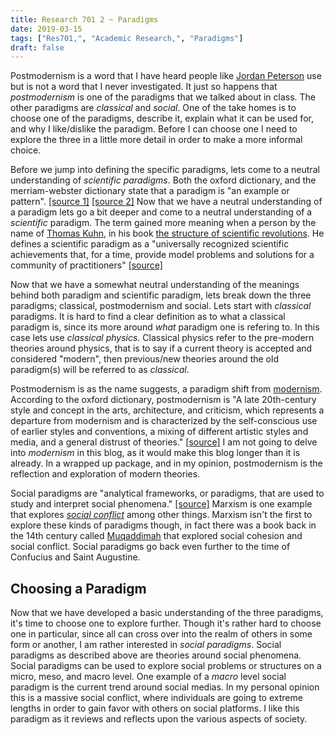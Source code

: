 ```yaml
---
title: Research 701 2 ~ Paradigms
date: 2019-03-15
tags: ["Res701,", "Academic Research,", "Paradigms"]
draft: false
---
```


Postmodernism is a word that I have heard people like [Jordan Peterson](https://en.wikipedia.org/wiki/Jordan_Peterson#Postmodernism_and_identity_politics) use but is not a word that I never investigated. It just so happens that *postmodernism* is one of the paradigms that we talked about in class. The other paradigms are *classical* and *social*. One of the take homes is to choose one of the paradigms, describe it, explain what it can be used for, and why I like/dislike the paradigm. Before I can choose one I need to explore the three in a little more detail in order to make a more informal choice. 

Before we jump into defining the specific paradigms, lets come to a neutral understanding of *scientific paradigms*. Both the oxford dictionary, and the merriam-webster dictionary state that a paradigm is "an example or pattern". [[source 1]](https://en.oxforddictionaries.com/definition/paradigm) [[source 2]](https://www.merriam-webster.com/dictionary/paradigm) Now that we have a neutral understanding of a paradigm lets go a bit deeper and come to a neutral understanding of a *scientific* paradigm. The term gained more meaning when a person by the name of [Thomas Kuhn](https://en.wikipedia.org/wiki/Thomas_Kuhn), in his book [the structure of scientific revolutions](https://en.wikipedia.org/wiki/The_Structure_of_Scientific_Revolutions). He defines a scientific paradigm as a "universally recognized scientific achievements that, for a time, provide model problems and solutions for a community of practitioners" [[source]](https://en.wikipedia.org/wiki/Paradigm#cite_note-9)

Now that we have a somewhat neutral understanding of the meanings behind both paradigm and scientific paradigm, lets break down the three paradigms; classical, postmodernism and social.
Lets start with *classical* paradigms. It is hard to find a clear definition as to what a classical paradigm is, since its more around *what* paradigm one is refering to. In this case lets use *classical physics*. Classical physics refer to the pre-modern theories around physics, that is to say if a current theory is accepted and considered "modern", then previous/new theories around the old paradigm(s) will be referred to as *classical*. 

Postmodernism is as the name suggests, a paradigm shift from [modernism](https://en.wikipedia.org/wiki/Modernism). According to the oxford dictionary, postmodernism is "A late 20th-century style and concept in the arts, architecture, and criticism, which represents a departure from modernism and is characterized by the self-conscious use of earlier styles and conventions, a mixing of different artistic styles and media, and a general distrust of theories." [[source]](https://en.oxforddictionaries.com/definition/postmodernism) I am not going to delve into *modernism* in this blog, as it would make this blog longer than it is already. In a wrapped up package, and in my opinion, postmodernism is the reflection and exploration of modern theories. 

Social paradigms are "analytical frameworks, or paradigms, that are used to study and interpret social phenomena." [[source]](https://en.wikipedia.org/wiki/Social_theory#cite_note-auto-1) Marxism is one example that explores [*social conflict*](https://en.wikipedia.org/wiki/Social_conflict) among other things. Marxism isn't the first to explore these kinds of paradigms though, in fact there was a book back in the 14th century called [Muqaddimah](https://en.wikipedia.org/wiki/Muqaddimah) that explored social cohesion and social conflict. Social paradigms go back even further to the time of Confucius and Saint Augustine.

## Choosing a Paradigm

Now that we have developed a basic understanding of the three paradigms, it's time to choose one to explore further. Though it's rather hard to choose one in particular, since all can cross over into the realm of others in some form or another, I am rather interested in *social paradigms*. Social paradigms as described above are theories around social phenomena. Social paradigms can be used to explore social problems or structures on a micro, meso, and macro level. One example of a *macro* level social paradigm is the current trend around social medias. In my personal opinion this is a massive social conflict, where individuals are going to extreme lengths in order to gain favor with others on social platforms. I like this paradigm as it reviews and reflects upon the various aspects of society.